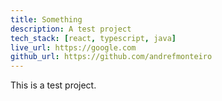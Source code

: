 ```yaml
---
title: Something
description: A test project
tech_stack: [react, typescript, java]
live_url: https://google.com
github_url: https://github.com/andrefmonteiro
---
```


This is a test project.